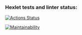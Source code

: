 ### Hexlet tests and linter status:
[![Actions Status](https://github.com/zil130/frontend-project-lvl1/workflows/hexlet-check/badge.svg)](https://github.com/zil130/frontend-project-lvl1/actions)

[![Maintainability](https://api.codeclimate.com/v1/badges/a99a88d28ad37a79dbf6/maintainability)](https://codeclimate.com/github/codeclimate/codeclimate/maintainability)
